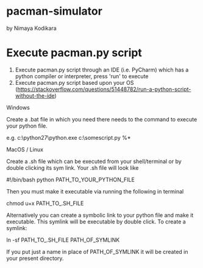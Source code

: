 # pacman-simulator
by Nimaya Kodikara

# Execute pacman.py script

1. Execute pacman.py script through an IDE (i.e. PyCharm) which has a python compiler or interpreter, press 'run' to execute
2. Execute pacman.py script based upon your OS (https://stackoverflow.com/questions/51448782/run-a-python-script-without-the-ide)

Windows

  Create a .bat file in which you need there needs to the command to execute your python file.

  e.g. c:\python27\python.exe c:\somescript.py %*

MacOS / Linux

  Create a .sh file which can be executed from your shell/terminal or by double clicking its sym link. 
  Your .sh file will look like

  #!/bin/bash
  python PATH_TO_YOUR_PYTHON_FILE

  Then you must make it executable via running the following in terminal

  chmod u+x PATH_TO_.SH_FILE

  Alternatively you can create a symbolic link to your python file and make it executable. This symlink will be executable by double click. To create a symlink:

  ln -sf PATH_TO_.SH_FILE PATH_OF_SYMLINK

  If you put just a name in place of PATH_OF_SYMLINK it will be created in your present directory.
